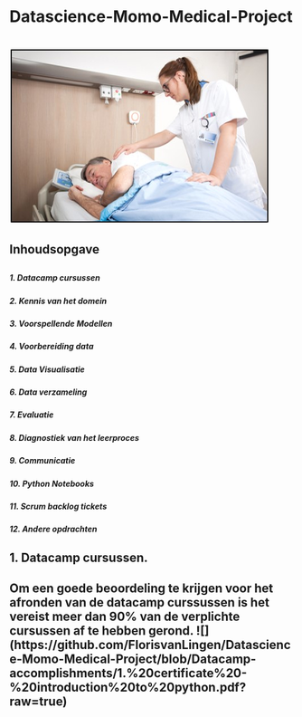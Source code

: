 # <h1> Datascience-Momo-Medical-Project <h1>
![](https://github.com/FlorisvanLingen/Datascience-Momo-Medical-Project/blob/Images/Afbeelding1.jpg?raw=true)
  
 

<h2> Inhoudsopgave <h2>
  <h5> 1. Datacamp cursussen <h5>
  <h5> 2. Kennis van het domein <h5>	
  <h5> 3. Voorspellende Modellen <h5>
  <h5> 4. Voorbereiding data <h5>
  <h5> 5. Data Visualisatie <h5>	
  <h5> 6. Data verzameling <h5>	
  <h5> 7. Evaluatie <h5>	
  <h5> 8. Diagnostiek van het leerproces <h5>
  <h5> 9. Communicatie <h5>
  <h5> 10. Python Notebooks <h5>	
  <h5> 11. Scrum backlog tickets <h5>
  <h5> 12. Andere opdrachten <h5>


<h2> 1. Datacamp cursussen. <h2>
Om een goede beoordeling te krijgen voor het afronden van de datacamp curssussen is het vereist meer dan 90% van de verplichte cursussen af te hebben gerond.
![](https://github.com/FlorisvanLingen/Datascience-Momo-Medical-Project/blob/Datacamp-accomplishments/1.%20certificate%20-%20introduction%20to%20python.pdf?raw=true)
  
